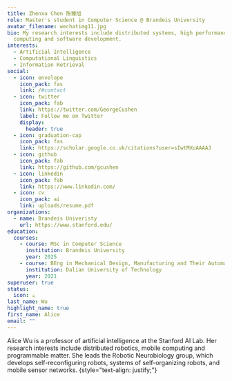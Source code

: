 ```yaml
---
title: Zhenxu Chen 陈臻旭
role: Master's student in Computer Science @ Brandeis University
avatar_filename: wechatimg11.jpg
bio: My research interests include distributed systems, high performance
  computing and software development.
interests:
  - Artificial Intelligence
  - Computational Linguistics
  - Information Retrieval
social:
  - icon: envelope
    icon_pack: fas
    link: /#contact
  - icon: twitter
    icon_pack: fab
    link: https://twitter.com/GeorgeCushen
    label: Follow me on Twitter
    display:
      header: true
  - icon: graduation-cap
    icon_pack: fas
    link: https://scholar.google.co.uk/citations?user=sIwtMXoAAAAJ
  - icon: github
    icon_pack: fab
    link: https://github.com/gcushen
  - icon: linkedin
    icon_pack: fab
    link: https://www.linkedin.com/
  - icon: cv
    icon_pack: ai
    link: uploads/resume.pdf
organizations:
  - name: Brandeis Univeristy
    url: https://www.stanford.edu/
education:
  courses:
    - course: MSc in Computer Science
      institution: Brandeis University
      year: 2025
    - course: BEng in Mechanical Design, Manufacturing and Their Automation
      institution: Dalian University of Technology
      year: 2021
superuser: true
status:
  icon: ☕️
last_name: Wu
highlight_name: true
first_name: Alice
email: ""
---
```


Alice Wu is a professor of artificial intelligence at the Stanford AI Lab. Her research interests include distributed robotics, mobile computing and programmable matter. She leads the Robotic Neurobiology group, which develops self-reconfiguring robots, systems of self-organizing robots, and mobile sensor networks.
{style="text-align: justify;"}
